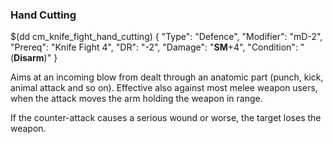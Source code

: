 ### Hand Cutting

$(dd cm_knife_fight_hand_cutting)
{ "Type": "Defence",
	"Modifier": "mD-2",
	"Prereq": "Knife Fight 4",
	"DR": "-2",
	"Damage": "__SM__+4",
	"Condition": "(__Disarm__)"
}

Aims at an incoming blow from dealt through an anatomic part (punch, kick,
animal attack and so on). Effective also against most melee weapon users,
when the attack moves the arm holding the weapon in range.

If the counter-attack causes a serious wound or worse, the target loses the
weapon.
